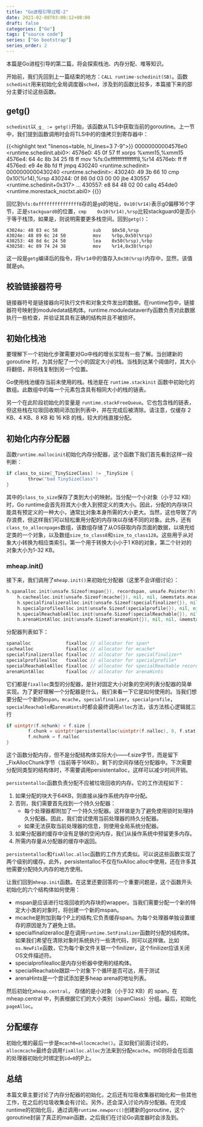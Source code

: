 ```yaml
---
title: "Go进程引导过程-2"
date: 2021-02-08T03:08:12+08:00
draft: false
categories: ["Go"]
tags: ["source code"]
series: ["Go bootstrap"]
series_order: 2
---
```


本篇是Go进程引导的第二篇，将会探索栈池、内存分配、堆等知识。

<!--more-->

开始前，我们先回到上一篇结束的地方：`CALL runtime·schedinit(SB)`。函数`schedinit`用来初始化全局调度器`sched`，涉及到的函数比较多，本篇接下来的部分主要讨论这些函数。

## getg()

`schedinit`以`_g_ := getg()`开始，该函数从TLS中获取当前的goroutine。上一节中，我们提到函数调用时会将TLS中的的值拷贝到寄存器中：

{{<highlight text  "linenos=table, hl_lines=3 7-9">}}
00000000004576e0 <runtime.schedinit.abi0>:
  4576e0:	45 0f 57 ff          	xorps  %xmm15,%xmm15
  4576e4:	64 4c 8b 34 25 f8 ff 	mov    %fs:0xfffffffffffffff8,%r14
  4576eb:	ff ff 
  4576ed:	e9 4e 8b fd ff       	jmpq   430240 <runtime.schedinit>
0000000000430240 <runtime.schedinit>:
  430240:	49 3b 66 10          	cmp    0x10(%r14),%rsp
  430244:	0f 86 0d 03 00 00    	jbe    430557 <runtime.schedinit+0x317>
  ...
  430557:	e8 84 48 02 00       	callq  454de0 <runtime.morestack_noctxt.abi0>
{{</highlight>}}

回忆到`%fs:0xfffffffffffffff8`存的是`g0`的地址，`0x10(%r14)`表示g0偏移16个字节，正是`stackguard0`的位置，`cmp    0x10(%r14),%rsp`比较stackguard0是否小于等于栈顶，如果是，则说明需要更多栈空间。回到`getg()`：

```assembly
43024a:	48 83 ec 58          	sub    $0x58,%rsp
43024e:	48 89 6c 24 50       	mov    %rbp,0x50(%rsp)
430253:	48 8d 6c 24 50       	lea    0x50(%rsp),%rbp
430258:	4c 89 74 24 38       	mov    %r14,0x38(%rsp)
```

这一段是`getg`编译后的指令，将`%r14`中的值存入`0x38(%rsp)`内存中，显然，该值就是`g0`。

## 校验链接器符号

链接器符号是链接器向可执行文件和对象文件发出的数据。在runtime包中，链接器符号映射到moduledata结构体。runtime.moduledataverify函数负责对此数据执行一些检查，并验证其具有正确的结构并且不被损坏。

## 初始化栈池

要理解下一个初始化步骤需要对Go中栈的增长实现有一些了解。当创建新的 goroutine 时，为其分配了一个小的固定大小的栈。当栈到达某个阈值时，其大小将翻倍，并将栈复制到另一个位置。

Go使用栈池缓存当前未使用的栈。栈池是在 `runtime.stackinit` 函数中初始化的数组。此数组中的每一个元素包含具有相同大小的栈的链表。

另一个在此阶段初始化的变量是 `runtime.stackFreeQueue`。它也包含栈的链表，但这些栈在垃圾回收期间添加到列表中，并在完成后被清除。请注意，仅缓存 2 KB、4 KB、8 KB 和 16 KB 的栈，较大的栈直接分配。

## 初始化内存分配器

函数`runtime.mallocinit`初始化内存分配器，这个函数下我们首先看到这样一段判断：

```go
if class_to_size[_TinySizeClass] != _TinySize {
		throw("bad TinySizeClass")
}
```

其中的`class_to_size`保存了类到大小的映射。当分配一个小对象（小于32 KB）时，Go runtime会首先将其大小舍入到预定义的类大小。因此，分配的内存块只能具有预定义的一种大小，通常比对象本身所需的大小更大。当然，这也导致了内存浪费，但这样我们可以轻松重用分配的内存块以存储不同的对象。此外，还有`class_to_allocnpages`数组，该数组存储了从OS获取内存页面的数据，以填充给定类的一个对象，以及数组`size_to_class8`和`size_to_class128`。这些用于从对象大小转换为相应类索引。第一个用于转换大小小于1 KB的对象，第二个针对的对象大小为1-32 KB。

### mheap.init()

接下来，我们调用了`mheap.init()`来初始化分配器（这里不会详细讨论）：

```go
h.spanalloc.init(unsafe.Sizeof(mspan{}), recordspan, unsafe.Pointer(h), &memstats.mspan_sys)
	h.cachealloc.init(unsafe.Sizeof(mcache{}), nil, nil, &memstats.mcache_sys)
	h.specialfinalizeralloc.init(unsafe.Sizeof(specialfinalizer{}), nil, nil, &memstats.other_sys)
	h.specialprofilealloc.init(unsafe.Sizeof(specialprofile{}), nil, nil, &memstats.other_sys)
	h.specialReachableAlloc.init(unsafe.Sizeof(specialReachable{}), nil, nil, &memstats.other_sys)
	h.arenaHintAlloc.init(unsafe.Sizeof(arenaHint{}), nil, nil, &memstats.other_sys)
```

分配器列表如下：

```go
spanalloc             fixalloc // allocator for span*
cachealloc            fixalloc // allocator for mcache*
specialfinalizeralloc fixalloc // allocator for specialfinalizer*
specialprofilealloc   fixalloc // allocator for specialprofile*
specialReachableAlloc fixalloc // allocator for specialReachable record allocators.
arenaHintAlloc        fixalloc // allocator for arenaHints
```

它们都是`fixalloc`类型的分配器，是针对固定大小对象的空闲列表分配器的简单实现。为了更好理解一个分配器是什么，我们来看一下它是如何使用的。当我们想要分配一个新的`mspan`，`mcache`，`specialfinalizer`，`specialprofile`，`specialReachable`和`arenaHints`时都会最终调用`alloc`方法，该方法核心逻辑就三行

```go
if uintptr(f.nchunk) < f.size {
		f.chunk = uintptr(persistentalloc(uintptr(f.nalloc), 0, f.stat))
		f.nchunk = f.nalloc
}
```

这个函数分配内存，但不是分配结构体实际大小——f.size字节，而是留下_FixAllocChunk字节（当前等于16KB）。剩下的空间存储在分配器中。下次需要分配同类型的结构体时，不需要调用persistentalloc，这样可以减少时间开销。

`persistentalloc`函数负责分配不应被垃圾回收的内存。它的工作流程如下：

1. 如果分配的块大于64KB，则直接从操作系统内存中分配。
2. 否则，我们需要首先找到一个持久分配器： 
   + 每个处理器都附加了一个持久分配器。这样做是为了避免使用锁时处理持久分配器。因此，我们尝试使用当前处理器的持久分配器。
   +  如果无法获取当前处理器的信息，则使用全局系统分配器。
3.  如果分配器的缓存中没有足够的空闲内存，我们从操作系统中预留更多内存。
4. 所需内存量从分配器的缓存中返回。

`persistentalloc`和`fixAlloc.alloc`函数的工作方式类似。可以说这些函数实现了两个级别的缓存。此外，persistentalloc不仅在fixAlloc.alloc中使用，还在许多其他需要分配持久内存的地方使用。

让我们回到`mheap.init`函数。在这里还要回答的一个重要问题是，这个函数开头初始化的六个结构体如何使用：

+ mspan是应该进行垃圾回收的内存块的wrapper。当我们需要分配一个新的特定大小类的对象时，将创建一个新的mspan。
+ mcache是附加到每个P上的结构,它负责缓存span。为每个处理器单独设置缓存的原因是为了避免上锁。 
+ specialfinalizeralloc是在调用`runtime.SetFinalizer`函数时分配的结构体。如果我们希望在清除对象时系统执行一些清代码，则可以这样做。比如`os.NewFile`函数，它为每个新文件关联一个finilizer，这个finilizer应该关闭OS文件描述符。 
+ specialprofilealloc是内存分析器中使用的结构体。
+ specialReachable跟踪一个对象下个循环是否可达，用于测试
+ arenaHints是一个尝试添加更多heap arena的地址列表。

然后初始化`mheap.central`， 存储的是小对象（小于32 KB）的 span，在 mheap.central 中，列表根据它们的大小类别（spanClass）分组。最后，初始化`pageAlloc`。

## 分配缓存

初始化堆的最后一步是`mcach0=allocmcache()`。正如我们前面讨论的，`allocmcache`最终会调用`fixAlloc.alloc`方法来到分配`mcache`。m0则将会在后面的处理器初始化时绑定到`id=0`的P上。

## 总结

本篇文章主要讨论了内存分配器的初始化，之后还有垃圾收集器初始化和一些其他工作，在之后的垃圾收集会有讨论。另外，还会深入讨论内存分配器。在完成runtime的初始化后，通过调用`runtime.newporc()`创建新的goroutine，这个goroutine封装了真正的main函数，之后我们在讨论Go调度器时会涉及到。
